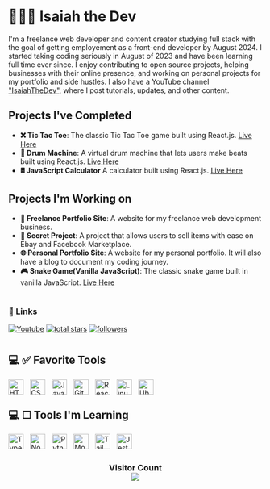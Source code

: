 # 👨🏿‍💻 Isaiah the Dev

I'm a freelance web developer and content creator studying full stack with the goal of getting employement as a front-end developer by August 2024. I started taking coding seriously in August of 2023 and have been learning full time ever since. I enjoy contributing to open source projects, helping businesses with their online presence, and working on personal projects for my portfolio and side hustles. I also have a YouTube channel ["IsaiahTheDev"](https://www.youtube.com/@isaiah_thedev/videos), where I post tutorials, updates, and other content.

## Projects I've Completed
- **❌ Tic Tac Toe**: The classic Tic Tac Toe game built using React.js. [Live Here](https://codepen.io/isaiahflorida/pen/dyaLGPP)
- **🥁 Drum Machine**: A virtual drum machine that lets users make beats built using React.js. [Live Here](https://codepen.io/isaiahflorida/pen/WNPgOXq)
- **🖩 JavaScript Calculator** A calculator built using React.js. [Live Here](https://codepen.io/isaiahflorida/pen/wvNQjQw)

## Projects I'm Working on

- **💼 Freelance Portfolio Site**: A website for my freelance web development business.
- **🤫 Secret Project**: A project that allows users to sell items with ease on Ebay and Facebook Marketplace.
- **🌐 Personal Portfolio Site**: A website for my personal portfolio. It will also have a blog to document my coding journey.
- **🎮 Snake Game(Vanilla JavaScript)**: The classic snake game built in vanilla JavaScript. [Live Here](https://codepen.io/isaiahflorida/pen/NWJNoeJ)

#

### 🔗 Links

<p>
  <a href="https://www.youtube.com/@isaiah_thedev/videos"><img alt="Youtube" title="Youtube" src="https://img.shields.io/badge/-Youtube-FF0000?style=for-the-badge&logo=youtube&logoColor=white"/></a>
    <a href="https://github.com/isaiahthedev?tab=repositories&sort=stargazers">
    <img alt="total stars" title="Total stars on GitHub" src="https://custom-icon-badges.demolab.com/github/stars/isaiahthedev?color=B8B92B&style=for-the-badge&labelColor=959532&logo=star"/></a>
   <a href="https://github.com/isaiahthedev"><img alt="followers" title="Follow me on Github" src="https://img.shields.io/github/followers/isaiahthedev?color=236ad3&style=for-the-badge&logo=github&label=Follow"/></a>
 </p>

 #

## 💻 ✅ Favorite Tools

<img align="left" alt="HTML" width="30px" style="padding-right:10px;" src="https://cdn.jsdelivr.net/gh/devicons/devicon/icons/html5/html5-plain.svg" />
<img align="left" alt="CSS" width="30px" style="padding-right:10px;" src="https://cdn.jsdelivr.net/gh/devicons/devicon/icons/css3/css3-plain.svg" />
<img align="left" alt="JavaScript" width="30px" style="padding-right:10px;" src="https://cdn.jsdelivr.net/gh/devicons/devicon/icons/javascript/javascript-plain.svg" />
<img align="left" alt="Git" width="30px" style="padding-right:10px;" src="https://cdn.jsdelivr.net/gh/devicons/devicon/icons/git/git-original.svg" />
<img align="left" alt="React" width="30px" style="padding-right:10px;" src="https://cdn.jsdelivr.net/gh/devicons/devicon/icons/react/react-original.svg" />
<img align="left" alt="Linux" width="30px" style="padding-right:10px;" src="https://cdn.jsdelivr.net/gh/devicons/devicon/icons/linux/linux-original.svg" />
<img align="left" alt="Ubuntu" width="30px" style="padding-right:10px;" src="https://cdn.jsdelivr.net/gh/devicons/devicon/icons/ubuntu/ubuntu-plain.svg" />
<br />

#

## 💻 ☐ Tools I'm Learning

<img align="left" alt="TypeScript" width="30px" style="padding-right:10px;" src="https://cdn.jsdelivr.net/gh/devicons/devicon/icons/typescript/typescript-plain.svg" />
<img align="left" alt="NodeJS" width="30px" style="padding-right:10px;" src="https://cdn.jsdelivr.net/gh/devicons/devicon/icons/nodejs/nodejs-original.svg" />
<img align="left" alt="Python" width="30px" style="padding-right:10px;" src="https://cdn.jsdelivr.net/gh/devicons/devicon/icons/python/python-plain.svg" />
<img align="left" alt="MongoDB" width="30px" style="padding-right:10px;" src="https://cdn.jsdelivr.net/gh/devicons/devicon/icons/mongodb/mongodb-plain.svg" />
<img align="left" alt="TailwindCSS" width="30px" style="padding-right:10px;" src="https://cdn.jsdelivr.net/gh/devicons/devicon/icons/tailwindcss/tailwindcss-plain.svg" />
<img align="left" alt="Jest" width="30px" style="padding-right:10px;" src="https://cdn.jsdelivr.net/gh/devicons/devicon/icons/jest/jest-plain.svg" />
<br />

#

<h3 align="center">
  Visitor Count<br>
  <img align="center" src="https://profile-counter.glitch.me/isaiahthedev/count.svg" />
</h3>

